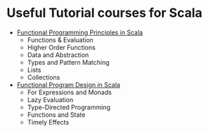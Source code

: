 # Useful Tutorial courses for Scala

- [Functional Programming Principles in Scala](https://www.coursera.org/learn/progfun1)
    - Functions & Evaluation
    - Higher Order Functions
    - Data and Abstraction
    - Types and Pattern Matching
    - Lists
    - Collections
- [Functional Program Design in Scala](https://www.coursera.org/learn/progfun2)
    - For Expressions and Monads
    - Lazy Evaluation
    - Type-Directed Programming
    - Functions and State
    - Timely Effects